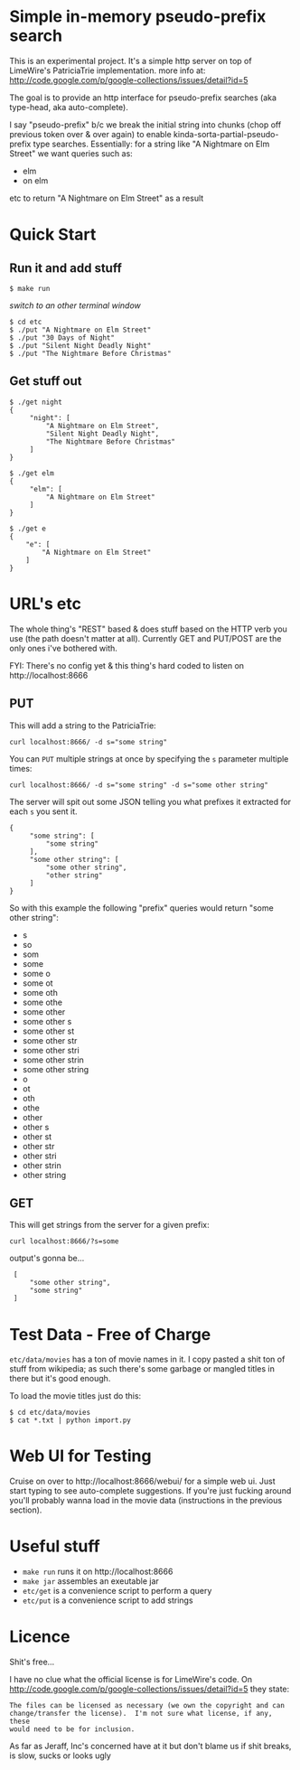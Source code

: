 Simple in-memory pseudo-prefix search
=============

This is an experimental project.
It's a simple http server on top of LimeWire's PatriciaTrie implementation.
more info at: http://code.google.com/p/google-collections/issues/detail?id=5

The goal is to provide an http interface for pseudo-prefix searches (aka type-head, aka auto-complete).

I say "pseudo-prefix" b/c we break the initial string into chunks (chop off previous token over & over again) to enable kinda-sorta-partial-pseudo-prefix type searches.
Essentially: for a string like "A Nightmare on Elm Street" we want queries such as:

- elm
- on elm

etc to return "A Nightmare on Elm Street" as a result

Quick Start
===

Run it and add stuff
---

    $ make run

*switch to an other terminal window*

    $ cd etc
    $ ./put "A Nightmare on Elm Street"
    $ ./put "30 Days of Night"
    $ ./put "Silent Night Deadly Night"
    $ ./put "The Nightmare Before Christmas"

Get stuff out
---

    $ ./get night
    {
         "night": [
             "A Nightmare on Elm Street",
             "Silent Night Deadly Night",
             "The Nightmare Before Christmas"
         ]
    }

    $ ./get elm
    {
         "elm": [
             "A Nightmare on Elm Street"
         ]
    }

    $ ./get e
    {
        "e": [
            "A Nightmare on Elm Street"
        ]
    }

URL's etc
===

The whole thing's "REST" based & does stuff based on the HTTP verb you use (the path doesn't matter at all).
Currently GET and PUT/POST are the only ones i've bothered with.

FYI: There's no config yet & this thing's hard coded to listen on http://localhost:8666

PUT
---

This will add a string to the PatriciaTrie:

`curl localhost:8666/ -d s="some string"`


You can `PUT` multiple strings at once by specifying the `s` parameter multiple times:

`curl localhost:8666/ -d s="some string" -d s="some other string"`

The server will spit out some JSON telling you what prefixes it extracted for each `s` you sent it.

    {
         "some string": [
             "some string"
         ],
         "some other string": [
             "some other string",
             "other string"
         ]
    }

So with this example the following "prefix" queries would return "some other string":

- s
- so
- som
- some
- some o
- some ot
- some oth
- some othe
- some other
- some other s
- some other st
- some other str
- some other stri
- some other strin
- some other string
- o
- ot
- oth
- othe
- other
- other s
- other st
- other str
- other stri
- other strin
- other string


GET
---

This will get strings from the server for a given prefix:

`curl localhost:8666/?s=some`

output's gonna be...

     [
         "some other string",
         "some string"
     ]

Test Data - Free of Charge
===

`etc/data/movies` has a ton of movie names in it. I copy pasted a shit ton of stuff from wikipedia;
as such there's some garbage or mangled titles in there but it's good enough.

To load the movie titles just do this:

    $ cd etc/data/movies
    $ cat *.txt | python import.py


Web UI for Testing
===

Cruise on over to http://localhost:8666/webui/ for a simple web ui. Just start typing to see auto-complete suggestions.
If you're just fucking around you'll probably wanna load in the movie data
(instructions in the previous section).


Useful stuff
===

- `make run` runs it on http://localhost:8666
- `make jar` assembles an exeutable jar
- `etc/get` is a convenience script to perform a query
- `etc/put` is a convenience script to add strings


Licence
===
Shit's free...

I have no clue what the official license is for LimeWire's code.
On http://code.google.com/p/google-collections/issues/detail?id=5 they state:

    The files can be licensed as necessary (we own the copyright and can
    change/transfer the license).  I'm not sure what license, if any, these
    would need to be for inclusion.

As far as Jeraff, Inc's concerned have at it but don't blame us if shit breaks, is slow, sucks or looks ugly